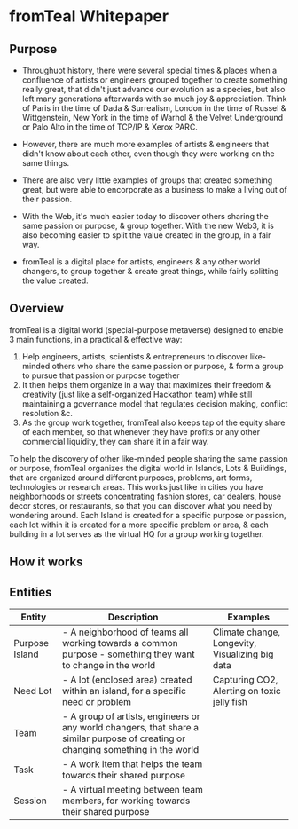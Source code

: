 # fromTeal Whitepaper

## Purpose
- Throughuot history, there were several special times & places when a confluence of artists or engineers grouped together to create something really great, that didn't just advance our evolution as a species, but also left many generations afterwards with so much joy & appreciation. Think of Paris in the time of Dada & Surrealism, London in the time of Russel & Wittgenstein, New York in the time of Warhol & the Velvet Underground or Palo Alto in the time of TCP/IP & Xerox PARC.

- However, there are much more examples of artists & engineers that didn't know about each other, even though they were working on the same things.

- There are also very little examples of groups that created something great, but were able to encorporate as a business to make a living out of their passion.

- With the Web, it's much easier today to discover others sharing the same passion or purpose, & group together. With the new Web3, it is also becoming easier to split the value created in the group, in a fair way.

- fromTeal is a digital place for artists, engineers & any other world changers, to group together & create great things, while fairly splitting the value created.



## Overview
fromTeal is a digital world (special-purpose metaverse) designed to enable 3 main functions, in a practical & effective way:
1. Help engineers, artists, scientists & entrepreneurs to discover like-minded others who share the same passion or purpose, & form a group to pursue that passion or purpose together
2. It then helps them organize in a way that maximizes their freedom & creativity (just like a self-organized Hackathon team) while still maintaining a governance model that regulates decision making, conflict resolution &c.
3. As the group work together, fromTeal also keeps tap of the equity share of each member, so that whenever they have profits or any other commercial liquidity, they can share it in a fair way.

To help the discovery of other like-minded people sharing the same passion or purpose, fromTeal organizes the digital world in Islands, Lots & Buildings, that are organized around different purposes, problems, art forms, technologies or research areas. This works just like in cities you have neighborhoods or streets concentrating fashion stores, car dealers, house decor stores, or restaurants, so that you can discover what you need by wondering around. Each Island is created for a specific purpose or passion, each lot within it is created for a more specific problem or area, & each building in a lot serves as the virtual HQ for a group working together.




## How it works



## Entities

| Entity | Description | Examples |
| ----------- | ----------- | ----------- |
| Purpose Island | - A neighborhood of teams all working towards a common purpose - something they want to change in the world | Climate change, Longevity, Visualizing big data |
| Need Lot | - A lot (enclosed area) created within an island, for a specific need or problem | Capturing CO2, Alerting on toxic jelly fish |
| Team | - A group of artists, engineers or any world changers, that share a similar purpose of creating or changing something in the world |  |
| Task | - A work item that helps the team towards their shared purpose |  |
| Session | - A virtual meeting between team members, for working towards their shared purpose |  |
